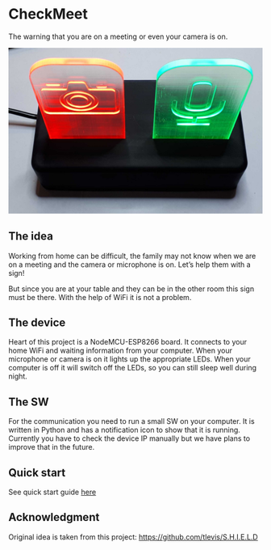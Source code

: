 CheckMeet
=========

The warning that you are on a meeting or even your camera is on.

![CheckMeet](CheckMeet.jpg)

The idea
--------

Working from home can be difficult, the family may not know when we are on a meeting and the camera or microphone is on.
Let’s help them with a sign!

But since you are at your table and they can be in the other room this sign must be there. With the help of WiFi it is not a problem.

The device
----------

Heart of this project is a NodeMCU-ESP8266 board. It connects to your home WiFi and waiting information from your computer.
When your microphone or camera is on it lights up the appropriate LEDs. When your computer is off it will switch off the LEDs, so you can still sleep well during night.

The SW
------

For the communication you need to run a small SW on your computer. It is written in Python and has a notification icon to show that it is running.
Currently you have to check the device IP manually but we have plans to improve that in the future.

Quick start
-----------

See quick start guide [here](doc/QuickStart.md)

Acknowledgment
--------------

Original idea is taken from this project:
https://github.com/tlevis/S.H.I.E.L.D
